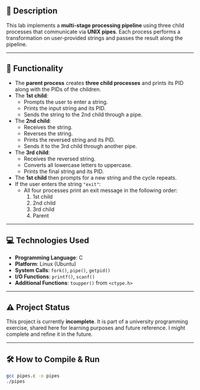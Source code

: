 ## 📄 Description

This lab implements a **multi-stage processing pipeline** using three child processes that communicate via **UNIX pipes**. Each process performs a transformation on user-provided strings and passes the result along the pipeline.

---

## 🧩 Functionality

- The **parent process** creates **three child processes** and prints its PID along with the PIDs of the children.
- The **1st child**:
  - Prompts the user to enter a string.
  - Prints the input string and its PID.
  - Sends the string to the 2nd child through a pipe.
- The **2nd child**:
  - Receives the string.
  - Reverses the string.
  - Prints the reversed string and its PID.
  - Sends it to the 3rd child through another pipe.
- The **3rd child**:
  - Receives the reversed string.
  - Converts all lowercase letters to uppercase.
  - Prints the final string and its PID.
- The **1st child** then prompts for a new string and the cycle repeats.
- If the user enters the string `"exit"`:
  - All four processes print an exit message in the following order:
    1. 1st child
    2. 2nd child
    3. 3rd child
    4. Parent

---

## 💻 Technologies Used

- **Programming Language**: C
- **Platform**: Linux (Ubuntu)
- **System Calls**: `fork()`, `pipe()`, `getpid()`
- **I/O Functions**: `printf()`, `scanf()`
- **Additional Functions**: `toupper()` from `<ctype.h>`

---

## ⚠️ Project Status

This project is currently **incomplete**. It is part of a university programming exercise, shared here for learning purposes and future reference. I might complete and refine it in the future.

---

## 🛠️ How to Compile & Run

```bash
gcc pipes.c -o pipes
./pipes
